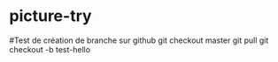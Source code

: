 # picture-try

#Test de création de branche sur github
git checkout master
git pull
git checkout -b test-hello
